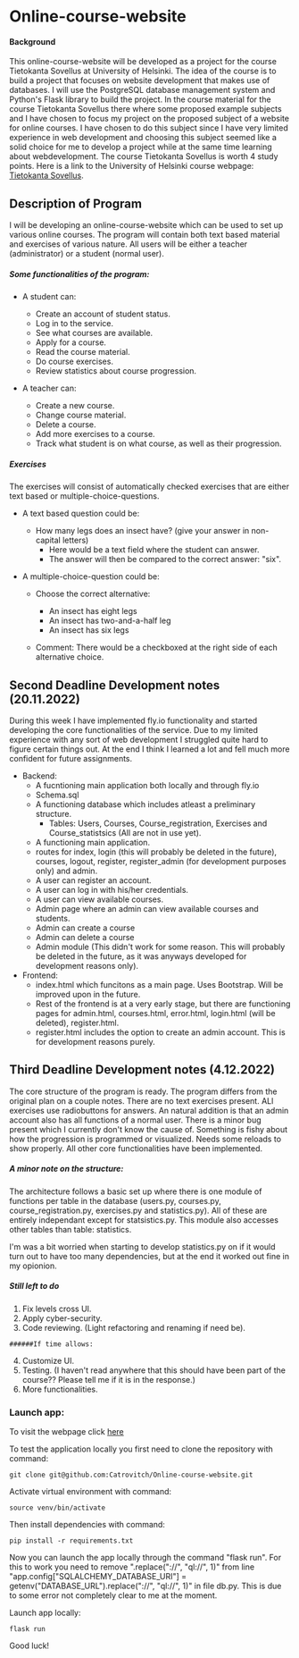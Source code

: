 # Online-course-website

#### Background

This online-course-website will be developed as a project for the course Tietokanta Sovellus at University of Helsinki. The idea of the course is to build a project that focuses on website development that makes use of databases. I will use the PostgreSQL database management system and Python's Flask library to build the project. In the course material for the course Tietokanta Sovellus there where some proposed example subjects and I have chosen to focus my project on the proposed subject of a website for online courses. I have chosen to do this subject since I have very limited experience in web development and choosing this subject seemed like a solid choice for me to develop a project while at the same time learning about webdevelopment. The course Tietokanta Sovellus is worth 4 study points. Here is a link to the University of Helsinki course webpage: [Tietokanta Sovellus](https://hy-tsoha.github.io/materiaali/).

## Description of Program

I will be developing an online-course-website which can be used to set up various online courses. The program will contain both text based material and exercises of various nature. All users will be either a teacher (administrator) or a student (normal user). 

##### Some functionalities of the program:

- A student can: 
  - Create an account of student status.
  - Log in to the service.
  - See what courses are available.
  - Apply for a course.
  - Read the course material.
  - Do course exercises.
  - Review statistics about course progression.

- A teacher can:
  - Create a new course.
  - Change course material.
  - Delete a course.
  - Add more exercises to a course.
  - Track what student is on what course, as well as their progression.
 
##### Exercises

The exercises will consist of automatically checked exercises that are either text based or multiple-choice-questions. 
  
  - A text based question could be:
    - How many legs does an insect have? (give your answer in non-capital letters)
      - Here would be a text field where the student can answer.
      - The answer will then be compared to the correct answer: "six".
      
  - A multiple-choice-question could be:
    - Choose the correct alternative:
      - An insect has eight legs
      - An insect has two-and-a-half leg
      - An insect has six legs
      
     - Comment: There would be a checkboxed at the right side of each alternative choice.
     
   ## Second Deadline Development notes (20.11.2022)
   
  During this week I have implemented fly.io functionality and started developing the core functionalities of the service. Due to my limited experience with any sort of web development I struggled quite hard to figure certain things out. At the end I think I learned a lot and fell much more confident for future assignments. 
  
  - Backend:
      - A fucntioning main application both locally and through fly.io
      - Schema.sql
      - A functioning database which includes atleast a preliminary structure.
        - Tables: Users, Courses, Course_registration, Exercises and Course_statistsics (All are not in use yet).
      - A functioning main application.
      - routes for index, login (this will probably be deleted in the future), courses, logout, register, register_admin (for development purposes only) and admin.
      - A user can register an account.
      - A user can log in with his/her credentials.
      - A user can view available courses.
      - Admin page where an admin can view available courses and students.
      - Admin can create a course
      - Admin can delete a course
      - Admin module (This didn't work for some reason. This will probably be deleted in the future, as it was anyways developed for development reasons only).
  - Frontend:
    - index.html which funcitons as a main page. Uses Bootstrap. Will be improved upon in the future.
    - Rest of the frontend is at a very early stage, but there are functioning pages for admin.html, courses.html, error.html, login.html (will be deleted), register.html.
    - register.html includes the option to create an admin account. This is for development reasons purely.
    
   ## Third Deadline Development notes (4.12.2022)
   
   The core structure of the program is ready. The program differs from the original plan on a couple notes. There are no text exercises present. ALl exercises use radiobuttons for answers. An natural addition is that an admin account also has all functions of a normal user. There is a minor bug present which I currently don't know the cause of. Something is fishy about how the progression is programmed or visualized. Needs some reloads to show properly. All other core functionalities have been implemented. 

##### A minor note on the structure:
The architecture follows a basic set up where there is one module of functions per table in the database (users.py, courses.py, course_registration.py, exercises.py and statistics.py). All of these are entirely independant except for statsistics.py. This module also accesses other tables than table: statistics. 

I'm was a bit worried when starting to develop statistics.py on if it would turn out to have too many dependencies, but at the end it worked out fine in my opionion. 

##### Still left to do
   
   1. Fix levels cross UI.
   2. Apply cyber-security.
   3. Code reviewing. (Light refactoring and renaming if need be).
    
    ######If time allows:
   
   4. Customize UI.
   5. Testing. (I haven't read anywhere that this should have been part of the course?? Please tell me if it is in the response.)
   6. More functionalities.

### Launch app:

To visit the webpage click [here](https://online-course-website.fly.dev/)

To test the application locally you first need to clone the repository with command:
```
git clone git@github.com:Catrovitch/Online-course-website.git
```

Activate virtual environment with command:
```
source venv/bin/activate
```

Then install dependencies with command:
```
pip install -r requirements.txt
```

Now you can launch the app locally through the command "flask run". For this to work you need to remove ".replace("://", "ql://", 1)" from line "app.config["SQLALCHEMY_DATABASE_URI"] = getenv("DATABASE_URL").replace("://", "ql://", 1)" in file db.py. This is due to some error not completely clear to me at the moment.

Launch app locally:
```
flask run
```

Good luck!


